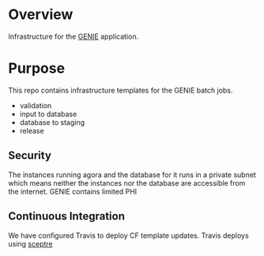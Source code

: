 # Overview
Infrastructure for the [GENIE](https://github.com/Sage-Bionetworks/Genie)
application.


# Purpose
This repo contains infrastructure templates for the GENIE batch jobs.

* validation
* input to database
* database to staging
* release


## Security
The instances running agora and the database for it runs in a private
subnet which means neither the instances nor the database are accessible
from the internet.  GENIE contains limited PHI


## Continuous Integration
We have configured Travis to deploy CF template updates.  Travis deploys using
[sceptre](https://sceptre.cloudreach.com/latest/about.html)

